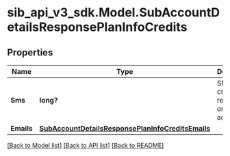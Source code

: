# sib_api_v3_sdk.Model.SubAccountDetailsResponsePlanInfoCredits
## Properties

Name | Type | Description | Notes
------------ | ------------- | ------------- | -------------
**Sms** | **long?** | SMS credits remaining on the sub-account | [optional] 
**Emails** | [**SubAccountDetailsResponsePlanInfoCreditsEmails**](SubAccountDetailsResponsePlanInfoCreditsEmails.md) |  | [optional] 

[[Back to Model list]](../README.md#documentation-for-models) [[Back to API list]](../README.md#documentation-for-api-endpoints) [[Back to README]](../README.md)

